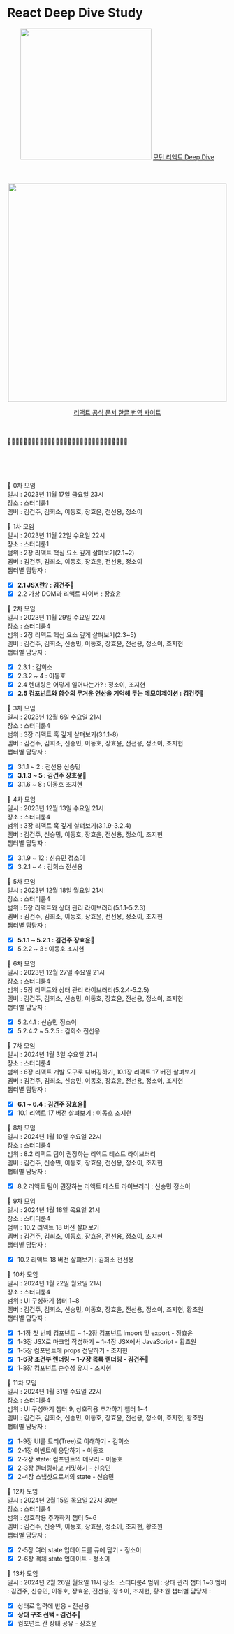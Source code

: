 # React Deep Dive Study

<center>
  <img src="https://image.yes24.com/goods/123161563/XL.png" width=300 />
  <a href="https://www.aladin.co.kr/m/mproduct.aspx?ItemId=327499133" >모던 리액트 Deep Dive</a>
</center>

<br>
<br>
<br>

<center>
  <img src="https://github.com/KIMGEUNDU/React-Deep-Dive/assets/126174401/23e39551-6d8b-4832-8dcc-56f813441223" width=500 />  
  
  <a href="https://react-ko.dev/" >리액트 공식 문서 한글 번역 사이트</a>
</center>

<br>
<br>
🦆🦆🦆🦆🦆🦆🦆🦆🦆🦆🦆🦆🦆🦆🦆🦆🦆🦆🦆🦆🦆🦆🦆🦆🦆🦆🦆🦆🦆🦆
<br>
<br>
<br>
<br>
<br>

📗 0차 모임  
일시 : 2023년 11월 17일 금요일 23시  
장소 : 스터디룸1  
멤버 : 김건주, 김희소, 이동호, 장효윤, 전선용, 정소이

📗 1차 모임  
일시 : 2023년 11월 22일 수요일 22시  
장소 : 스터디룸1  
범위 : 2장 리액트 핵심 요소 깊게 살펴보기(2.1~2)  
멤버 : 김건주, 김희소, 이동호, 장효윤, 전선용, 정소이  
챕터별 담당자 :

- [x] **2.1 JSX란? : 김건주🔖**
- [x] 2.2 가상 DOM과 리액트 파이버 : 장효윤

📗 2차 모임  
일시 : 2023년 11월 29일 수요일 22시  
장소 : 스터디룸4  
범위 : 2장 리액트 핵심 요소 깊게 살펴보기(2.3~5)  
멤버 : 김건주, 김희소, 신승민, 이동호, 장효윤, 전선용, 정소이, 조지현  
챕터별 담당자 :

- [x] 2.3.1 : 김희소
- [x] 2.3.2 ~ 4 : 이동호
- [x] 2.4 렌더링은 어떻게 일어나는가? : 정소이, 조지현
- [x] **2.5 컴포넌트와 함수의 무거운 연산을 기억해 두는 메모이제이션 : 김건주🔖**

📗 3차 모임  
일시 : 2023년 12월 6일 수요일 21시  
장소 : 스터디룸4  
범위 : 3장 리액트 훅 깊게 살펴보기(3.1.1-8)  
멤버 : 김건주, 김희소, 신승민, 이동호, 장효윤, 전선용, 정소이, 조지현  
챕터별 담당자 :

- [x] 3.1.1 ~ 2 : 전선용 신승민
- [x] **3.1.3 ~ 5 : 김건주 장효윤🔖**
- [x] 3.1.6 ~ 8 : 이동호 조지현

📗 4차 모임  
일시 : 2023년 12월 13일 수요일 21시  
장소 : 스터디룸4  
범위 : 3장 리액트 훅 깊게 살펴보기(3.1.9-3.2.4)  
멤버 : 김건주, 신승민, 이동호, 장효윤, 전선용, 정소이, 조지현  
챕터별 담당자 :

- [x] 3.1.9 ~ 12 : 신승민 정소이
- [x] 3.2.1 ~ 4 : 김희소 전선용

📗 5차 모임  
일시 : 2023년 12월 18일 월요일 21시  
장소 : 스터디룸4  
범위 : 5장 리액트와 상태 관리 라이브러리(5.1.1-5.2.3)  
멤버 : 김건주, 김희소, 이동호, 장효윤, 전선용, 정소이, 조지현  
챕터별 담당자 :

- [x] **5.1.1 ~ 5.2.1 : 김건주 장효윤🔖**
- [x] 5.2.2 ~ 3 : 이동호 조지현

📗 6차 모임  
일시 : 2023년 12월 27일 수요일 21시  
장소 : 스터디룸4  
범위 : 5장 리액트와 상태 관리 라이브러리(5.2.4-5.2.5)  
멤버 : 김건주, 김희소, 신승민, 이동호, 장효윤, 전선용, 정소이, 조지현  
챕터별 담당자 :

- [x] 5.2.4.1 : 신승민 정소이
- [x] 5.2.4.2 ~ 5.2.5 : 김희소 전선용

📗 7차 모임  
일시 : 2024년 1월 3일 수요일 21시  
장소 : 스터디룸4  
범위 : 6장 리액트 개발 도구로 디버깅하기, 10.1장 리액트 17 버전 살펴보기  
멤버 : 김건주, 김희소, 신승민, 이동호, 장효윤, 전선용, 정소이, 조지현  
챕터별 담당자 :

- [x] **6.1 ~ 6.4 : 김건주 장효윤🔖**
- [x] 10.1 리액트 17 버전 살펴보기 : 이동호 조지현

📗 8차 모임  
일시 : 2024년 1월 10일 수요일 22시  
장소 : 스터디룸4  
범위 : 8.2 리액트 팀이 권장하는 리액트 테스트 라이브러리  
멤버 : 김건주, 신승민, 이동호, 장효윤, 전선용, 정소이, 조지현  
챕터별 담당자 :

- [x] 8.2 리액트 팀이 권장하는 리액트 테스트 라이브러리 : 신승민 정소이

📗 9차 모임  
일시 : 2024년 1월 18일 목요일 21시  
장소 : 스터디룸4  
범위 : 10.2 리액트 18 버전 살펴보기  
멤버 : 김건주, 김희소, 이동호, 장효윤, 전선용, 정소이, 조지현  
챕터별 담당자 :

- [x] 10.2 리액트 18 버전 살펴보기 : 김희소 전선용

📗 10차 모임  
일시 : 2024년 1월 22일 월요일 21시  
장소 : 스터디룸4  
범위 : UI 구성하기 챕터 1~8  
멤버 : 김건주, 김희소, 신승민, 이동호, 장효윤, 전선용, 정소이, 조지현, 황초원  
챕터별 담당자 :

- [x] 1-1장 첫 번째 컴포넌트 ~ 1-2장 컴포넌트 import 및 export - 장효윤
- [x] 1-3장 JSX로 마크업 작성하기 ~ 1-4장 JSX에서 JavaScript - 황초원
- [x] 1-5장 컴포넌트에 props 전달하기 - 조지현
- [x] **1-6장 조건부 렌더링 ~ 1-7장 목록 렌더링 - 김건주🔖**
- [x] 1-8장 컴포넌트 순수성 유지 - 조지현

📗 11차 모임  
일시 : 2024년 1월 31일 수요일 22시  
장소 : 스터디룸4  
범위 : UI 구성하기 챕터 9, 상호작용 추가하기 챕터 1~4  
멤버 : 김건주, 김희소, 신승민, 이동호, 장효윤, 전선용, 정소이, 조지현, 황초원  
챕터별 담당자 :

- [x] 1-9장 UI를 트리(Tree)로 이해하기 - 김희소
- [x] 2-1장 이벤트에 응답하기 - 이동호
- [x] 2-2장 state: 컴포넌트의 메모리 - 이동호
- [x] 2-3장 렌더링하고 커밋하기 - 신승민
- [x] 2-4장 스냅샷으로서의 state - 신승민

📗 12차 모임  
일시 : 2024년 2월 15일 목요일 22시 30분  
장소 : 스터디룸4  
범위 : 상호작용 추가하기 챕터 5~6  
멤버 : 김건주, 신승민, 이동호, 장효윤, 정소이, 조지현, 황초원  
챕터별 담당자 :

- [x] 2-5장 여러 state 업데이트를 큐에 담기 - 정소이
- [x] 2-6장 객체 state 업데이트 - 정소이

📗 13차 모임  
일시 : 2024년 2월 26일 월요일 11시
장소 : 스터디룸4
범위 : 상태 관리 챕터 1~3
멤버 : 김건주, 신승민, 이동호, 장효윤, 전선용, 정소이, 조지현, 황초원
챕터별 담당자 :

- [x] 상태로 입력에 반응 - 전선용
- [x] **상태 구조 선택 - 김건주🔖**
- [x] 컴포넌트 간 상태 공유 - 장효윤

